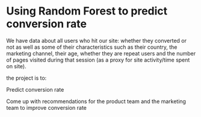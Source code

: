 # Using Random Forest to predict conversion rate

We have data about all users who hit our site: whether they converted or not as well as some of their characteristics such as their country, the marketing channel, their age, whether they are repeat users and the number of pages visited during that session (as a proxy for site activity/time spent on site).

the project is to:

Predict conversion rate

Come up with recommendations for the product team and the marketing team to improve conversion rate
